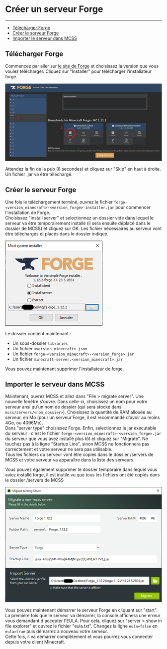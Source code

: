# Créer un serveur Forge

---

*   [Télécharger Forge](#download-forge)
*   [Créer le serveur Forge](#create-forge-server)
*   [Importer le serveur dans MCSS](#migrate-server)

<a name="download-forge"></a>
## Télécharger Forge

Commencez par aller sur [le site de Forge](https://files.minecraftforge.net) et choisissez la version que vous voulez télécharger. Cliquez sur "Installer" pour télécharger l'installateur forge.

![Le site de forge](assets/screenshots/download_forge.png)

Attendez la fin de la pub (6 secondes) et cliquez sur "Skip" en haut à droite. Un fichier .jar va être téléchargé.

<a name="create-forge-server"></a>
## Créer le serveur Forge

Une fois le téléchargement terminé, ouvrez le fichier `forge-<version_minecraft>-<version_forge>-installer.jar` pour commencer l'installation de Forge.<br>
Choisissez "install server" et selectionnez un dossier vide dans lequel le serveur va être temporairement installé (il sera ensuite déplacé dans le dossier de MCSS) et cliquez sur OK. Les fichier nécessaires au serveur vont être téléchargés et placés dans le dossier indiqué.

![L'installateur Forge](assets/screenshots/install_forge.png)

Le dossier contient maintenant : 
*   Un sous-dossier `libraries`
*   Un fichier `<version_minecraft>.json`
*   Un fichier `forge-<version_minecraft>-<version_forge>.jar`
*   Un fichier `minecraft-server.<version_minecraft>.jar`

Vous pouvez maintenant supprimer l'installateur de forge.

<a name="migrate-server"></a>
## Importer le serveur dans MCSS

Maintenant, ouvrez MCSS et allez dans "File > migrate server". Une nouvelle fenêtre s'ouvre. Dans celle-ci, choisissez un nom pour votre serveur ansi qu'un nom de dossier (qui sera stocké dans `mcss/servers/<nom_dossier>`). Choisissez la quantité de RAM allouée au serveur, en Mo (pour un serveur Forge, il est recommandé d'avoir au moins 4Go, ou 4096Mo). <br>
Dans "server type" choisissez Forge. Enfin, selectionnez le jar executable du serveur : c'est le fichier `forge-<version_minecraft>-<version_forge>.jar` du serveur que vous avez installé plus tôt et cliquez sur "Migrate". Ne touchez pas à la ligne "Startup Line", sinon MCSS ne fonctionnera pas correctement et votre serveur ne sera pas utilisable.<br>
Tous les fichiers du serveur vont être copiés dans le dossier /servers de MCSS et votre serveur va apparaître dans la liste des serveurs. <br>

Vous pouvez également supprimer le dossier temporaire dans lequel vous aviez installé forge, il est inutile vu que tous les fichiers ont été copiés dans le dossier /servers de MCSS

![La fenêtre de migration de serveur](assets/screenshots/migrate_forge.png)

Vous pouvez maintenant démarrer le serveur Forge en cliquant sur "start". <br>
La première fois que le serveur va démarrer, la console affichera une erreur vous demandant d'accepter l'EULA. Pour cela, cliquez sur "server > show in file explorer" et ouvrez le fichier "eula.txt". Changez la ligne `eula=false` en `eula=true` puis démarrez à nouveau votre serveur. <br>
Cette fois, il va démarrer complètement et vous pourrez vous connecter depuis votre client Minecraft.

